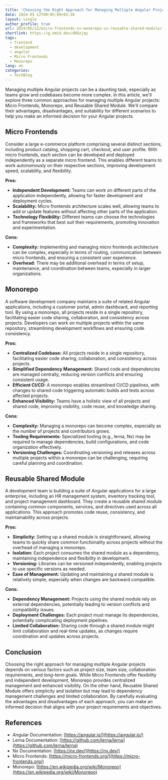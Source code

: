 ```yaml
---
title: 'Choosing the Right Approach for Managing Multiple Angular Projects: Micro Frontends vs. Monorepo vs. Reusable Shared Module'
date: 2024-05-12T00:05:09+03:30
layout: single
author_profile: true
url: 2024/05/12/micro-frontends-vs-monorepo-vs-reusable-shared-module/
shortlink: https://g.omid.dev/dK8zjqy
tags:
  - frontend
  - development
  - angular
  - Micro Frontends
  - Monorepo
lang: en
categories: 
  - TechBlog
---
```

Managing multiple Angular projects can be a daunting task, especially as teams grow and codebases become more complex. In this article, we'll explore three common approaches for managing multiple Angular projects: Micro Frontends, Monorepo, and Reusable Shared Module. We'll compare their advantages, disadvantages, and suitability for different scenarios to help you make an informed decision for your Angular projects.

## Micro Frontends

Consider a large e-commerce platform comprising several distinct sections, including product catalog, shopping cart, checkout, and user profile. With micro frontends, each section can be developed and deployed independently as a separate micro frontend. This enables different teams to work autonomously on their respective sections, improving development speed, scalability, and flexibility.

**Pros:**

- **Independent Development:** Teams can work on different parts of the application independently, allowing for faster development and deployment cycles.
- **Scalability:** Micro frontends architecture scales well, allowing teams to add or update features without affecting other parts of the application.
- **Technology Flexibility:** Different teams can choose the technologies and frameworks that best suit their requirements, promoting innovation and experimentation.

**Cons:**

- **Complexity:** Implementing and managing micro frontends architecture can be complex, especially in terms of routing, communication between micro frontends, and ensuring a consistent user experience.
- **Overhead:** There may be additional overhead in terms of setup, maintenance, and coordination between teams, especially in larger organizations.

## Monorepo

A software development company maintains a suite of related Angular applications, including a customer portal, admin dashboard, and reporting tool. By using a monorepo, all projects reside in a single repository, facilitating easier code sharing, collaboration, and consistency across projects. Developers can work on multiple projects within the same repository, streamlining development workflows and ensuring code consistency.

**Pros:**

- **Centralized Codebase:** All projects reside in a single repository, facilitating easier code sharing, collaboration, and consistency across projects.
- **Simplified Dependency Management:** Shared code and dependencies are managed centrally, reducing version conflicts and ensuring consistent usage.
- **Efficient CI/CD:** A monorepo enables streamlined CI/CD pipelines, with changes to shared code triggering automatic builds and tests across affected projects.
- **Enhanced Visibility:** Teams have a holistic view of all projects and shared code, improving visibility, code reuse, and knowledge sharing.

**Cons:**

- **Complexity:** Managing a monorepo can become complex, especially as the number of projects and contributors grows.
- **Tooling Requirements:** Specialized tooling (e.g., lerna, Nx) may be required to manage dependencies, build configurations, and code organization effectively.
- **Versioning Challenges:** Coordinating versioning and releases across multiple projects within a monorepo can be challenging, requiring careful planning and coordination.

## Reusable Shared Module

A development team is building a suite of Angular applications for a large enterprise, including an HR management system, inventory tracking tool, and project management dashboard. They create a reusable shared module containing common components, services, and directives used across all applications. This approach promotes code reuse, consistency, and maintainability across projects.

**Pros:**

- **Simplicity:** Setting up a shared module is straightforward, allowing teams to quickly share common functionality across projects without the overhead of managing a monorepo.
- **Isolation:** Each project consumes the shared module as a dependency, maintaining independence and flexibility in development.
- **Versioning:** Libraries can be versioned independently, enabling projects to use specific versions as needed.
- **Ease of Management:** Updating and maintaining a shared module is relatively simple, especially when changes are backward compatible.

**Cons:**

- **Dependency Management:** Projects using the shared module rely on external dependencies, potentially leading to version conflicts and compatibility issues.
- **Deployment Challenges:** Each project must manage its dependencies, potentially complicating deployment pipelines.
- **Limited Collaboration:** Sharing code through a shared module might limit collaboration and real-time updates, as changes require coordination and updates across projects.

## Conclusion

Choosing the right approach for managing multiple Angular projects depends on various factors such as project size, team size, collaboration requirements, and long-term goals. While Micro Frontends offer flexibility and independent development, Monorepo provides centralized management and enhanced visibility. On the other hand, Reusable Shared Module offers simplicity and isolation but may lead to dependency management challenges and limited collaboration. By carefully evaluating the advantages and disadvantages of each approach, you can make an informed decision that aligns with your project requirements and objectives.

## References

- Angular Documentation: [https://angular.io/](https://angular.io/)
- Lerna Documentation: [https://github.com/lerna/lerna](https://github.com/lerna/lerna)
- Nx Documentation: [https://nx.dev/](https://nx.dev/)
- Micro Frontends: [https://micro-frontends.org/](https://micro-frontends.org/)
- Monorepo: [https://en.wikipedia.org/wiki/Monorepo](https://en.wikipedia.org/wiki/Monorepo)
